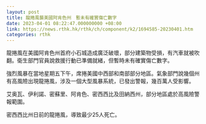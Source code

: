 ```yaml
---
layout: post
title: 龍捲風襲美國阿肯色州　暫未有確實傷亡數字
date: 2023-04-01 08:22:47.000000000 +08:00
link: https://news.rthk.hk/rthk/ch/component/k2/1694585-20230401.htm
categories: rthk
---
```


龍捲風在美國阿肯色州首府小石城造成廣泛破壞，部分建築物受損，有汽車就被吹翻。衛生部門官員說救援行動已準備就緒，但暫時未有確實傷亡數字。

強烈風暴在當地星期五下午，席捲美國中西部和南部部分地區。氣象部門說幾個州有高風險出現龍捲風，涉及一個大型風暴系統，已發出警報，幾百萬人受影響。

艾奥瓦、伊利諾、密蘇里、阿肯色、密西西比及田納西州，部分地區處於高風險警報範圍。

密西西比州日前的龍捲風，導致最少25人死亡。
